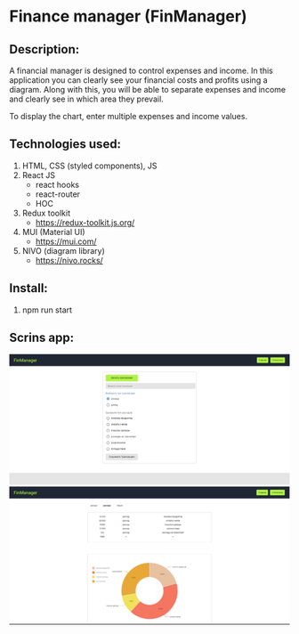 # Finance manager (FinManager)

## Description:

A financial manager is designed to control expenses and income. In this application you can clearly see your financial costs and profits using a diagram.
Along with this, you will be able to separate expenses and income and clearly see in which area they prevail.

To display the chart, enter multiple expenses and income values.

## Technologies used:

1. HTML, CSS (styled components), JS
2. React JS
   - react hooks
   - react-router
   - HOC
3. Redux toolkit
   - https://redux-toolkit.js.org/
4. MUI (Material UI)
   - https://mui.com/
5. NIVO (diagram library)
   - https://nivo.rocks/

## Install:

1. npm run start

## Scrins app:

![Main page](https://github.com/MarusovAlexei/FInManager/blob/master/src/Illustration/main.PNG)  
![Stat page](https://github.com/MarusovAlexei/FInManager/blob/master/src/Illustration/stat.PNG)
